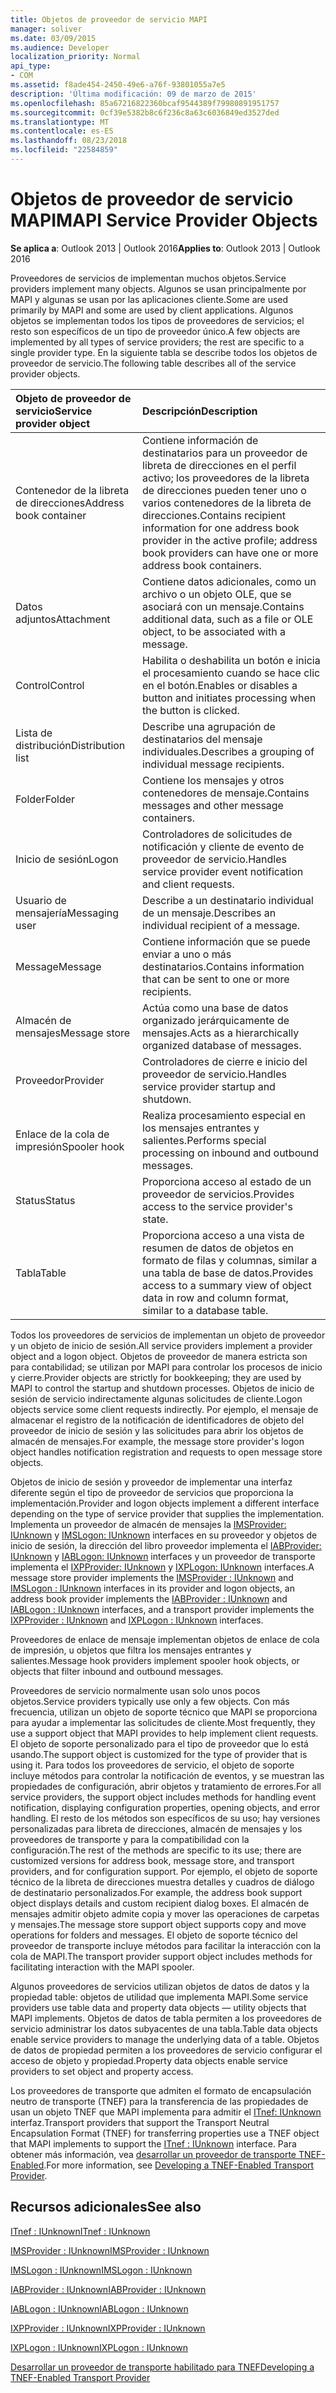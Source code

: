 ```yaml
---
title: Objetos de proveedor de servicio MAPI
manager: soliver
ms.date: 03/09/2015
ms.audience: Developer
localization_priority: Normal
api_type:
- COM
ms.assetid: f8ade454-2450-49e6-a76f-93801055a7e5
description: 'Última modificación: 09 de marzo de 2015'
ms.openlocfilehash: 85a67216822360bcaf9544389f79980891951757
ms.sourcegitcommit: 0cf39e5382b8c6f236c8a63c6036849ed3527ded
ms.translationtype: MT
ms.contentlocale: es-ES
ms.lasthandoff: 08/23/2018
ms.locfileid: "22584859"
---
```

# <a name="mapi-service-provider-objects"></a><span data-ttu-id="1f9f3-103">Objetos de proveedor de servicio MAPI</span><span class="sxs-lookup"><span data-stu-id="1f9f3-103">MAPI Service Provider Objects</span></span>

  
  
<span data-ttu-id="1f9f3-104">**Se aplica a**: Outlook 2013 | Outlook 2016</span><span class="sxs-lookup"><span data-stu-id="1f9f3-104">**Applies to**: Outlook 2013 | Outlook 2016</span></span> 
  
<span data-ttu-id="1f9f3-105">Proveedores de servicios de implementan muchos objetos.</span><span class="sxs-lookup"><span data-stu-id="1f9f3-105">Service providers implement many objects.</span></span> <span data-ttu-id="1f9f3-106">Algunos se usan principalmente por MAPI y algunas se usan por las aplicaciones cliente.</span><span class="sxs-lookup"><span data-stu-id="1f9f3-106">Some are used primarily by MAPI and some are used by client applications.</span></span> <span data-ttu-id="1f9f3-107">Algunos objetos se implementan todos los tipos de proveedores de servicios; el resto son específicos de un tipo de proveedor único.</span><span class="sxs-lookup"><span data-stu-id="1f9f3-107">A few objects are implemented by all types of service providers; the rest are specific to a single provider type.</span></span> <span data-ttu-id="1f9f3-108">En la siguiente tabla se describe todos los objetos de proveedor de servicio.</span><span class="sxs-lookup"><span data-stu-id="1f9f3-108">The following table describes all of the service provider objects.</span></span>
  
|<span data-ttu-id="1f9f3-109">**Objeto de proveedor de servicio**</span><span class="sxs-lookup"><span data-stu-id="1f9f3-109">**Service provider object**</span></span>|<span data-ttu-id="1f9f3-110">**Descripción**</span><span class="sxs-lookup"><span data-stu-id="1f9f3-110">**Description**</span></span>|
|:-----|:-----|
|<span data-ttu-id="1f9f3-111">Contenedor de la libreta de direcciones</span><span class="sxs-lookup"><span data-stu-id="1f9f3-111">Address book container</span></span>  <br/> |<span data-ttu-id="1f9f3-112">Contiene información de destinatarios para un proveedor de libreta de direcciones en el perfil activo; los proveedores de la libreta de direcciones pueden tener uno o varios contenedores de la libreta de direcciones.</span><span class="sxs-lookup"><span data-stu-id="1f9f3-112">Contains recipient information for one address book provider in the active profile; address book providers can have one or more address book containers.</span></span>  <br/> |
|<span data-ttu-id="1f9f3-113">Datos adjuntos</span><span class="sxs-lookup"><span data-stu-id="1f9f3-113">Attachment</span></span>  <br/> |<span data-ttu-id="1f9f3-114">Contiene datos adicionales, como un archivo o un objeto OLE, que se asociará con un mensaje.</span><span class="sxs-lookup"><span data-stu-id="1f9f3-114">Contains additional data, such as a file or OLE object, to be associated with a message.</span></span>  <br/> |
|<span data-ttu-id="1f9f3-115">Control</span><span class="sxs-lookup"><span data-stu-id="1f9f3-115">Control</span></span>  <br/> |<span data-ttu-id="1f9f3-116">Habilita o deshabilita un botón e inicia el procesamiento cuando se hace clic en el botón.</span><span class="sxs-lookup"><span data-stu-id="1f9f3-116">Enables or disables a button and initiates processing when the button is clicked.</span></span>  <br/> |
|<span data-ttu-id="1f9f3-117">Lista de distribución</span><span class="sxs-lookup"><span data-stu-id="1f9f3-117">Distribution list</span></span>  <br/> |<span data-ttu-id="1f9f3-118">Describe una agrupación de destinatarios del mensaje individuales.</span><span class="sxs-lookup"><span data-stu-id="1f9f3-118">Describes a grouping of individual message recipients.</span></span>  <br/> |
|<span data-ttu-id="1f9f3-119">Folder</span><span class="sxs-lookup"><span data-stu-id="1f9f3-119">Folder</span></span>  <br/> |<span data-ttu-id="1f9f3-120">Contiene los mensajes y otros contenedores de mensaje.</span><span class="sxs-lookup"><span data-stu-id="1f9f3-120">Contains messages and other message containers.</span></span>  <br/> |
|<span data-ttu-id="1f9f3-121">Inicio de sesión</span><span class="sxs-lookup"><span data-stu-id="1f9f3-121">Logon</span></span>  <br/> |<span data-ttu-id="1f9f3-122">Controladores de solicitudes de notificación y cliente de evento de proveedor de servicio.</span><span class="sxs-lookup"><span data-stu-id="1f9f3-122">Handles service provider event notification and client requests.</span></span>  <br/> |
|<span data-ttu-id="1f9f3-123">Usuario de mensajería</span><span class="sxs-lookup"><span data-stu-id="1f9f3-123">Messaging user</span></span>  <br/> |<span data-ttu-id="1f9f3-124">Describe a un destinatario individual de un mensaje.</span><span class="sxs-lookup"><span data-stu-id="1f9f3-124">Describes an individual recipient of a message.</span></span>  <br/> |
|<span data-ttu-id="1f9f3-125">Message</span><span class="sxs-lookup"><span data-stu-id="1f9f3-125">Message</span></span>  <br/> |<span data-ttu-id="1f9f3-126">Contiene información que se puede enviar a uno o más destinatarios.</span><span class="sxs-lookup"><span data-stu-id="1f9f3-126">Contains information that can be sent to one or more recipients.</span></span>  <br/> |
|<span data-ttu-id="1f9f3-127">Almacén de mensajes</span><span class="sxs-lookup"><span data-stu-id="1f9f3-127">Message store</span></span>  <br/> |<span data-ttu-id="1f9f3-128">Actúa como una base de datos organizado jerárquicamente de mensajes.</span><span class="sxs-lookup"><span data-stu-id="1f9f3-128">Acts as a hierarchically organized database of messages.</span></span>  <br/> |
|<span data-ttu-id="1f9f3-129">Proveedor</span><span class="sxs-lookup"><span data-stu-id="1f9f3-129">Provider</span></span>  <br/> |<span data-ttu-id="1f9f3-130">Controladores de cierre e inicio del proveedor de servicio.</span><span class="sxs-lookup"><span data-stu-id="1f9f3-130">Handles service provider startup and shutdown.</span></span>  <br/> |
|<span data-ttu-id="1f9f3-131">Enlace de la cola de impresión</span><span class="sxs-lookup"><span data-stu-id="1f9f3-131">Spooler hook</span></span>  <br/> |<span data-ttu-id="1f9f3-132">Realiza procesamiento especial en los mensajes entrantes y salientes.</span><span class="sxs-lookup"><span data-stu-id="1f9f3-132">Performs special processing on inbound and outbound messages.</span></span>  <br/> |
|<span data-ttu-id="1f9f3-133">Status</span><span class="sxs-lookup"><span data-stu-id="1f9f3-133">Status</span></span>  <br/> |<span data-ttu-id="1f9f3-134">Proporciona acceso al estado de un proveedor de servicios.</span><span class="sxs-lookup"><span data-stu-id="1f9f3-134">Provides access to the service provider's state.</span></span>  <br/> |
|<span data-ttu-id="1f9f3-135">Tabla</span><span class="sxs-lookup"><span data-stu-id="1f9f3-135">Table</span></span>  <br/> |<span data-ttu-id="1f9f3-136">Proporciona acceso a una vista de resumen de datos de objetos en formato de filas y columnas, similar a una tabla de base de datos.</span><span class="sxs-lookup"><span data-stu-id="1f9f3-136">Provides access to a summary view of object data in row and column format, similar to a database table.</span></span>  <br/> |
   
<span data-ttu-id="1f9f3-137">Todos los proveedores de servicios de implementan un objeto de proveedor y un objeto de inicio de sesión.</span><span class="sxs-lookup"><span data-stu-id="1f9f3-137">All service providers implement a provider object and a logon object.</span></span> <span data-ttu-id="1f9f3-138">Objetos de proveedor de manera estricta son para contabilidad; se utilizan por MAPI para controlar los procesos de inicio y cierre.</span><span class="sxs-lookup"><span data-stu-id="1f9f3-138">Provider objects are strictly for bookkeeping; they are used by MAPI to control the startup and shutdown processes.</span></span> <span data-ttu-id="1f9f3-139">Objetos de inicio de sesión de servicio indirectamente algunas solicitudes de cliente.</span><span class="sxs-lookup"><span data-stu-id="1f9f3-139">Logon objects service some client requests indirectly.</span></span> <span data-ttu-id="1f9f3-140">Por ejemplo, el mensaje de almacenar el registro de la notificación de identificadores de objeto del proveedor de inicio de sesión y las solicitudes para abrir los objetos de almacén de mensajes.</span><span class="sxs-lookup"><span data-stu-id="1f9f3-140">For example, the message store provider's logon object handles notification registration and requests to open message store objects.</span></span> 
  
<span data-ttu-id="1f9f3-141">Objetos de inicio de sesión y proveedor de implementar una interfaz diferente según el tipo de proveedor de servicios que proporciona la implementación.</span><span class="sxs-lookup"><span data-stu-id="1f9f3-141">Provider and logon objects implement a different interface depending on the type of service provider that supplies the implementation.</span></span> <span data-ttu-id="1f9f3-142">Implementa un proveedor de almacén de mensajes la [IMSProvider: IUnknown](imsprovideriunknown.md) y [IMSLogon: IUnknown](imslogoniunknown.md) interfaces en su proveedor y objetos de inicio de sesión, la dirección del libro proveedor implementa el [IABProvider: IUnknown](iabprovideriunknown.md) y [IABLogon: IUnknown](iablogoniunknown.md) interfaces y un proveedor de transporte implementa el [IXPProvider: IUnknown](ixpprovideriunknown.md) y [IXPLogon: IUnknown](ixplogoniunknown.md) interfaces.</span><span class="sxs-lookup"><span data-stu-id="1f9f3-142">A message store provider implements the [IMSProvider : IUnknown](imsprovideriunknown.md) and [IMSLogon : IUnknown](imslogoniunknown.md) interfaces in its provider and logon objects, an address book provider implements the [IABProvider : IUnknown](iabprovideriunknown.md) and [IABLogon : IUnknown](iablogoniunknown.md) interfaces, and a transport provider implements the [IXPProvider : IUnknown](ixpprovideriunknown.md) and [IXPLogon : IUnknown](ixplogoniunknown.md) interfaces.</span></span> 
  
<span data-ttu-id="1f9f3-143">Proveedores de enlace de mensaje implementan objetos de enlace de cola de impresión, u objetos que filtra los mensajes entrantes y salientes.</span><span class="sxs-lookup"><span data-stu-id="1f9f3-143">Message hook providers implement spooler hook objects, or objects that filter inbound and outbound messages.</span></span>
  
<span data-ttu-id="1f9f3-144">Proveedores de servicio normalmente usan solo unos pocos objetos.</span><span class="sxs-lookup"><span data-stu-id="1f9f3-144">Service providers typically use only a few objects.</span></span> <span data-ttu-id="1f9f3-145">Con más frecuencia, utilizan un objeto de soporte técnico que MAPI se proporciona para ayudar a implementar las solicitudes de cliente.</span><span class="sxs-lookup"><span data-stu-id="1f9f3-145">Most frequently, they use a support object that MAPI provides to help implement client requests.</span></span> <span data-ttu-id="1f9f3-146">El objeto de soporte personalizado para el tipo de proveedor que lo está usando.</span><span class="sxs-lookup"><span data-stu-id="1f9f3-146">The support object is customized for the type of provider that is using it.</span></span> <span data-ttu-id="1f9f3-147">Para todos los proveedores de servicio, el objeto de soporte incluye métodos para controlar la notificación de eventos, y se muestran las propiedades de configuración, abrir objetos y tratamiento de errores.</span><span class="sxs-lookup"><span data-stu-id="1f9f3-147">For all service providers, the support object includes methods for handling event notification, displaying configuration properties, opening objects, and error handling.</span></span> <span data-ttu-id="1f9f3-148">El resto de los métodos son específicos de su uso; hay versiones personalizadas para libreta de direcciones, almacén de mensajes y los proveedores de transporte y para la compatibilidad con la configuración.</span><span class="sxs-lookup"><span data-stu-id="1f9f3-148">The rest of the methods are specific to its use; there are customized versions for address book, message store, and transport providers, and for configuration support.</span></span> <span data-ttu-id="1f9f3-149">Por ejemplo, el objeto de soporte técnico de la libreta de direcciones muestra detalles y cuadros de diálogo de destinatario personalizados.</span><span class="sxs-lookup"><span data-stu-id="1f9f3-149">For example, the address book support object displays details and custom recipient dialog boxes.</span></span> <span data-ttu-id="1f9f3-150">El almacén de mensajes admitir objeto admite copia y mover las operaciones de carpetas y mensajes.</span><span class="sxs-lookup"><span data-stu-id="1f9f3-150">The message store support object supports copy and move operations for folders and messages.</span></span> <span data-ttu-id="1f9f3-151">El objeto de soporte técnico del proveedor de transporte incluye métodos para facilitar la interacción con la cola de MAPI.</span><span class="sxs-lookup"><span data-stu-id="1f9f3-151">The transport provider support object includes methods for facilitating interaction with the MAPI spooler.</span></span> 
  
<span data-ttu-id="1f9f3-152">Algunos proveedores de servicios utilizan objetos de datos de datos y la propiedad table: objetos de utilidad que implementa MAPI.</span><span class="sxs-lookup"><span data-stu-id="1f9f3-152">Some service providers use table data and property data objects — utility objects that MAPI implements.</span></span> <span data-ttu-id="1f9f3-153">Objetos de datos de tabla permiten a los proveedores de servicio administrar los datos subyacentes de una tabla.</span><span class="sxs-lookup"><span data-stu-id="1f9f3-153">Table data objects enable service providers to manage the underlying data of a table.</span></span> <span data-ttu-id="1f9f3-154">Objetos de datos de propiedad permiten a los proveedores de servicio configurar el acceso de objeto y propiedad.</span><span class="sxs-lookup"><span data-stu-id="1f9f3-154">Property data objects enable service providers to set object and property access.</span></span> 
  
<span data-ttu-id="1f9f3-155">Los proveedores de transporte que admiten el formato de encapsulación neutro de transporte (TNEF) para la transferencia de las propiedades de usan un objeto TNEF que MAPI implementa para admitir el [ITnef: IUnknown](itnefiunknown.md) interfaz.</span><span class="sxs-lookup"><span data-stu-id="1f9f3-155">Transport providers that support the Transport Neutral Encapsulation Format (TNEF) for transferring properties use a TNEF object that MAPI implements to support the [ITnef : IUnknown](itnefiunknown.md) interface.</span></span> <span data-ttu-id="1f9f3-156">Para obtener más información, vea [desarrollar un proveedor de transporte TNEF-Enabled](developing-a-tnef-enabled-transport-provider.md).</span><span class="sxs-lookup"><span data-stu-id="1f9f3-156">For more information, see [Developing a TNEF-Enabled Transport Provider](developing-a-tnef-enabled-transport-provider.md).</span></span> 
  
## <a name="see-also"></a><span data-ttu-id="1f9f3-157">Recursos adicionales</span><span class="sxs-lookup"><span data-stu-id="1f9f3-157">See also</span></span>



[<span data-ttu-id="1f9f3-158">ITnef : IUnknown</span><span class="sxs-lookup"><span data-stu-id="1f9f3-158">ITnef : IUnknown</span></span>](itnefiunknown.md)
  
[<span data-ttu-id="1f9f3-159">IMSProvider : IUnknown</span><span class="sxs-lookup"><span data-stu-id="1f9f3-159">IMSProvider : IUnknown</span></span>](imsprovideriunknown.md)
  
[<span data-ttu-id="1f9f3-160">IMSLogon : IUnknown</span><span class="sxs-lookup"><span data-stu-id="1f9f3-160">IMSLogon : IUnknown</span></span>](imslogoniunknown.md)
  
[<span data-ttu-id="1f9f3-161">IABProvider : IUnknown</span><span class="sxs-lookup"><span data-stu-id="1f9f3-161">IABProvider : IUnknown</span></span>](iabprovideriunknown.md)
  
[<span data-ttu-id="1f9f3-162">IABLogon : IUnknown</span><span class="sxs-lookup"><span data-stu-id="1f9f3-162">IABLogon : IUnknown</span></span>](iablogoniunknown.md)
  
[<span data-ttu-id="1f9f3-163">IXPProvider : IUnknown</span><span class="sxs-lookup"><span data-stu-id="1f9f3-163">IXPProvider : IUnknown</span></span>](ixpprovideriunknown.md)
  
[<span data-ttu-id="1f9f3-164">IXPLogon : IUnknown</span><span class="sxs-lookup"><span data-stu-id="1f9f3-164">IXPLogon : IUnknown</span></span>](ixplogoniunknown.md)


[<span data-ttu-id="1f9f3-165">Desarrollar un proveedor de transporte habilitado para TNEF</span><span class="sxs-lookup"><span data-stu-id="1f9f3-165">Developing a TNEF-Enabled Transport Provider</span></span>](developing-a-tnef-enabled-transport-provider.md)

